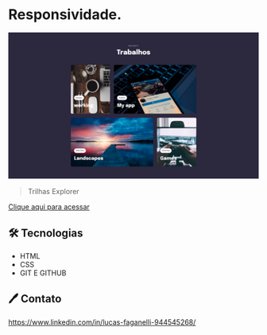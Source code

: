 # Responsividade.

![preview](./.github/preview.png)

>Trilhas Explorer

[Clique aqui para acessar](https://lucasfaganelli.github.io/Responsividade/)

## 🛠 Tecnologias

- HTML
- CSS
- GIT E GITHUB

## 🖊 Contato

https://www.linkedin.com/in/lucas-faganelli-944545268/